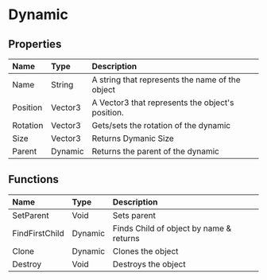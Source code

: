 # Dynamic

## Properties

| Name | Type | Description |
| :--- | :--- | :--- |
| Name | String | A string that represents the name of the object |
| Position | Vector3 | A Vector3 that represents the object's position. |
| Rotation | Vector3 | Gets/sets the rotation of the dynamic |
| Size |  Vector3 | Returns Dymanic Size |
| Parent | Dynamic | Returns the parent of the dynamic |

## Functions

| Name | Type | Description |
| :--- | :--- | :--- |
| SetParent | Void | Sets parent |
| FindFirstChild | Dynamic | Finds Child of object by name & returns |
| Clone | Dynamic | Clones the object |
| Destroy | Void | Destroys the object |

